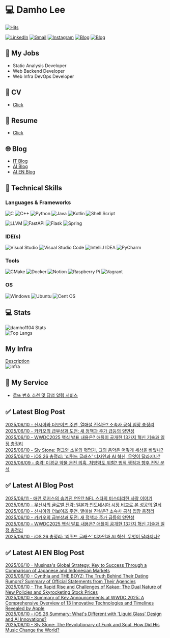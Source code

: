 
# 💻 Damho Lee

[![Hits](https://hits.seeyoufarm.com/api/count/incr/badge.svg?url=https%3A%2F%2Fgithub.com%2Fdamho1104&count_bg=%233D9CC8&title_bg=%23555555&icon=&icon_color=%23E7E7E7&title=hits&edge_flat=false)](https://hits.seeyoufarm.com)  

[![LinkedIn](https://img.shields.io/badge/Linkedin-%230077B5.svg?style=flat&logo=linkedin&logoColor=white)](https://www.linkedin.com/in/damho1104/)
[![Gmail](https://img.shields.io/badge/Gmail-D14836?style=flat&logo=gmail&logoColor=white)](mailto:damho1104@gmail.com)
[![Instagram](https://img.shields.io/badge/Instargram-%23E4405F.svg?style=flat&logo=Instagram&logoColor=white)](https://www.instagram.com/damho1104/)
[![Blog](https://img.shields.io/badge/Blog-%23000000.svg?style=flat&logo=Tistory&logoColor=white)](https://dmomo.co.kr/)
[![Blog](https://img.shields.io/badge/Blog-%23000000.svg?style=flat&logo=WordPress&logoColor=white)](https://blog.ai.dmomo.co.kr/)

## 📃 My Jobs
- Static Analysis Developer
- Web Backend Developer
- Web Infra DevOps Developer

## 📰 CV
- [Click](https://resume.dmomo.net/damho.lee/resume)  

## 📘 Resume
- [Click](https://damho1104.notion.site/8af3191b9815406d95708d9a0cea5a9e)  

## 🌐 Blog
- [IT Blog](https://dmomo.co.kr/)
- [AI Blog](https://blog.ai.dmomo.co.kr/)
- [AI EN Blog](https://ai.trend.dmomo.co.kr/)

## 💪 Technical Skills
### Languages & Frameworks
![C](https://img.shields.io/badge/c-%2300599C.svg?style=flat&logo=c&logoColor=white)
![C++](https://img.shields.io/badge/c++-%2300599C.svg?style=flat&logo=c%2B%2B&logoColor=white)
![Python](https://img.shields.io/badge/Python-3776AB.svg?&style=flat&logo=Python&logoColor=white)
![Java](https://img.shields.io/badge/java-%23ED8B00.svg?style=flat&logo=openjdk&logoColor=white)
![Kotlin](https://img.shields.io/badge/Kotlin-%237F52FF.svg?style=flat&logo=Kotlin&logoColor=white)
![Shell Script](https://img.shields.io/badge/Shell_script-%23121011.svg?style=flat&logo=gnu-bash&logoColor=white)  
  
![LLVM](https://img.shields.io/badge/LLVM/Clang-000B1D.svg?&style=flat&logo=LLVM&logoColor=white)
![FastAPI](https://img.shields.io/badge/FastAPI-005571?style=flat&logo=fastapi)
![Flask](https://img.shields.io/badge/Flask-%23000.svg?style=flat&logo=flask&logoColor=white)
![Spring](https://img.shields.io/badge/Springboot-%236DB33F.svg?style=flat&logo=spring&logoColor=white)
  
  
### IDE(s)
![Visual Studio](https://img.shields.io/badge/Visual%20Studio-5C2D91.svg?style=flat&logo=visual-studio&logoColor=white) 
![Visual Studio Code](https://img.shields.io/badge/Visual%20Studio%20Code-0078d7.svg?style=flat&logo=visual-studio-code&logoColor=white)
![IntelliJ IDEA](https://img.shields.io/badge/IntelliJIDEA-000000.svg?style=flat&logo=intellij-idea&logoColor=white) 
![PyCharm](https://img.shields.io/badge/PyCharm-143?style=flat&logo=pycharm&logoColor=black&color=black&labelColor=green) 


### Tools
![CMake](https://img.shields.io/badge/CMake-%23008FBA.svg?style=flat&logo=cmake&logoColor=white)
![Docker](https://img.shields.io/badge/docker-%230db7ed.svg?style=flat&logo=docker&logoColor=white)
![Notion](https://img.shields.io/badge/Notion-%23000000.svg?style=flat&logo=notion&logoColor=white)
![Raspberry Pi](https://img.shields.io/badge/-RaspberryPi-C51A4A?style=flat&logo=Raspberry-Pi)
![Vagrant](https://img.shields.io/badge/Vagrant-%231563FF.svg?style=flat&logo=vagrant&logoColor=white)


### OS
![Windows](https://img.shields.io/badge/Windows-0078D6?style=flat&logo=windows&logoColor=white)
![Ubuntu](https://img.shields.io/badge/Ubuntu-E95420?style=flat&logo=ubuntu&logoColor=white)
![Cent OS](https://img.shields.io/badge/Cent%20OS-002260?style=flat&logo=centos&logoColor=F0F0F0)


## :computer: Stats
![damho1104 Stats](https://github-readme-stats.vercel.app/api?username=damho1104&hide=issues&show_icons=true&show=prs_merged,prs_merged_percentage&theme=chartreuse-dark)  
![Top Langs](https://github-readme-stats.vercel.app/api/top-langs/?username=damho1104&layout=compact&theme=chartreuse-dark)


## My Infra
[Description](https://dmomo.co.kr/444)  
![infra](https://nextcloud.dmomo.net/apps/files_sharing/publicpreview/EtWDB9RaEXyf4FT?file=/&fileId=142416&x=6016&y=3384&a=true&etag=eee0bc0c4308201c786211582fdbc678)  





## 📣 My Service
- [로또 번호 추천 및 당첨 알림 서비스](https://lotto.dmomo.co.kr/)  


## ✅ Latest Blog Post

[2025/06/10 - 신시아와 더보이즈 주연, 열애설 진실은? 소속사 공식 입장 총정리](http://dmomo.co.kr/562) <br/>
[2025/06/10 - 카카오의 급부상과 도전: 새 정책과 주가 급등의 양면성](http://dmomo.co.kr/561) <br/>
[2025/06/10 - WWDC2025 핵심 발표 내용은? 애플이 공개한 13가지 혁신 기술과 일정 총정리](http://dmomo.co.kr/560) <br/>
[2025/06/10 - Sly Stone: 펑크와 소울의 혁명가, 그의 음악은 어떻게 세상을 바꿨나?](http://dmomo.co.kr/559) <br/>
[2025/06/10 - iOS 26 총정리: '리퀴드 글래스' 디자인과 AI 혁신, 무엇이 달라지나?](http://dmomo.co.kr/558) <br/>
[2025/06/09 - 충격! 이경규 약물 운전 의혹, 처방약도 위험? 법적 쟁점과 향후 전망 분석](http://dmomo.co.kr/557) <br/>

## ✅ Latest AI Blog Post
[2025/06/11 - 애런 로저스의 숨겨진 연인? NFL 스타의 미스터리한 사랑 이야기](https://blog.ai.dmomo.co.kr/trend/2954) <br/>
[2025/06/10 - 무신사의 글로벌 전략: 일본과 인도네시아 시장 비교로 본 성공의 열쇠](https://blog.ai.dmomo.co.kr/trend/2951) <br/>
[2025/06/10 - 신시아와 더보이즈 주연, 열애설 진실은? 소속사 공식 입장 총정리](https://blog.ai.dmomo.co.kr/trend/2948) <br/>
[2025/06/10 - 카카오의 급부상과 도전: 새 정책과 주가 급등의 양면성](https://blog.ai.dmomo.co.kr/trend/2945) <br/>
[2025/06/10 - WWDC2025 핵심 발표 내용은? 애플이 공개한 13가지 혁신 기술과 일정 총정리](https://blog.ai.dmomo.co.kr/tech/2942) <br/>
[2025/06/10 - iOS 26 총정리: ‘리퀴드 글래스’ 디자인과 AI 혁신, 무엇이 달라지나?](https://blog.ai.dmomo.co.kr/trend/2939) <br/>

## ✅ Latest AI EN Blog Post
[2025/06/10 - Musinsa's Global Strategy: Key to Success Through a Comparison of Japanese and Indonesian Markets](https://ai.trend.dmomo.co.kr/2025/06/musinsas-global-strategy-key-to-success.html) <br/>
[2025/06/10 - Cynthia and THE BOYZ: The Truth Behind Their Dating Rumors? Summary of Official Statements from Their Agencies](https://ai.trend.dmomo.co.kr/2025/06/cynthia-and-boyz-truth-behind-their.html) <br/>
[2025/06/10 - The Rapid Rise and Challenges of Kakao: The Dual Nature of New Policies and Skyrocketing Stock Prices](https://ai.trend.dmomo.co.kr/2025/06/the-rapid-rise-and-challenges-of-kakao.html) <br/>
[2025/06/10 - Summary of Key Announcements at WWDC 2025: A Comprehensive Overview of 13 Innovative Technologies and Timelines Revealed by Apple](https://ai.trend.dmomo.co.kr/2025/06/summary-of-key-announcements-at-wwdc.html) <br/>
[2025/06/10 - iOS 26 Summary: What's Different with 'Liquid Glass' Design and AI Innovations?](https://ai.trend.dmomo.co.kr/2025/06/ios-26-summary-whats-different-with.html) <br/>
[2025/06/10 - Sly Stone: The Revolutionary of Funk and Soul, How Did His Music Change the World?](https://ai.trend.dmomo.co.kr/2025/06/sly-stone-revolutionary-of-funk-and.html) <br/>
